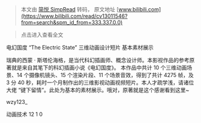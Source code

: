 > 本文由 [简悦 SimpRead](http://ksria.com/simpread/) 转码， 原文地址 [www.bilibili.com](https://www.bilibili.com/read/cv13011546?from=search&spm_id_from=333.337.0.0)

> 点击进入查看全文

电幻国度 “The Electric State” 三维动画设计短片 基本素材展示

瑞典的西蒙 · 斯塔伦海格，是当代科幻插画师、概念设计师。本影视作品的参考原著就是来自其笔下的科幻插画小说《电幻国度》。 本作品中共计 10 个三维动画场景、14 个摄像机镜头、15 个渲染片段、11 个场景音效，得到了共计 4275 帧，及 3 分 40 秒，耗时一个月制作出的三维影视动画视频短片。本人才疏学浅，请诸位大佬 “键下留情”。此处为基本的素材展示。哦对，原著就是这个感谢看到这里~

wzy123_

动画技术 12 1 0